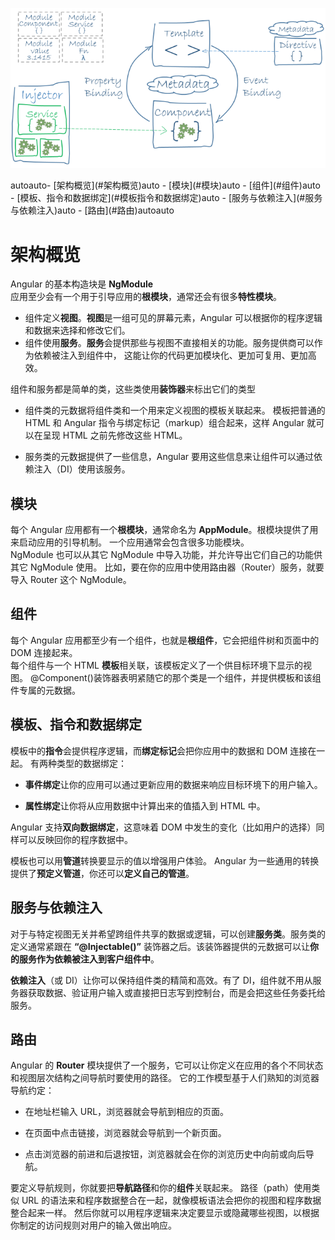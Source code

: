 ![image](images/01.01-架构-概览/overview2.png)
<!-- TOC -->autoauto- [架构概览](#架构概览)auto    - [模块](#模块)auto    - [组件](#组件)auto    - [模板、指令和数据绑定](#模板指令和数据绑定)auto    - [服务与依赖注入](#服务与依赖注入)auto    - [路由](#路由)autoauto<!-- /TOC -->
# 架构概览
Angular 的基本构造块是 **NgModule**  
应用至少会有一个用于引导应用的**根模块**，通常还会有很多**特性模块**。  

- 组件定义**视图**。**视图**是一组可见的屏幕元素，Angular 可以根据你的程序逻辑和数据来选择和修改它们。
- 组件使用**服务**。**服务**会提供那些与视图不直接相关的功能。服务提供商可以作为依赖被注入到组件中， 这能让你的代码更加模块化、更加可复用、更加高效。

组件和服务都是简单的类，这些类使用**装饰器**来标出它们的类型
- 组件类的元数据将组件类和一个用来定义视图的模板关联起来。 模板把普通的 HTML 和 Angular 指令与绑定标记（markup）组合起来，这样 Angular 就可以在呈现 HTML 之前先修改这些 HTML。

- 服务类的元数据提供了一些信息，Angular 要用这些信息来让组件可以通过依赖注入（DI）使用该服务。

## 模块
每个 Angular 应用都有一个**根模块**，通常命名为 **AppModule**。根模块提供了用来启动应用的引导机制。 一个应用通常会包含很多功能模块。  
NgModule 也可以从其它 NgModule 中导入功能，并允许导出它们自己的功能供其它 NgModule 使用。 比如，要在你的应用中使用路由器（Router）服务，就要导入 Router 这个 NgModule。  
## 组件
每个 Angular 应用都至少有一个组件，也就是**根组件**，它会把组件树和页面中的 DOM 连接起来。   
每个组件与一个 HTML **模板**相关联，该模板定义了一个供目标环境下显示的视图。
@Component()装饰器表明紧随它的那个类是一个组件，并提供模板和该组件专属的元数据。

## 模板、指令和数据绑定
 模板中的**指令**会提供程序逻辑，而**绑定标记**会把你应用中的数据和 DOM 连接在一起。 有两种类型的数据绑定：
- **事件绑定**让你的应用可以通过更新应用的数据来响应目标环境下的用户输入。

- **属性绑定**让你将从应用数据中计算出来的值插入到 HTML 中。

 Angular 支持**双向数据绑定**，这意味着 DOM 中发生的变化（比如用户的选择）同样可以反映回你的程序数据中。

模板也可以用**管道**转换要显示的值以增强用户体验。 Angular 为一些通用的转换提供了**预定义管道**，你还可以**定义自己的管道**。  

## 服务与依赖注入
对于与特定视图无关并希望跨组件共享的数据或逻辑，可以创建**服务类**。服务类的定义通常紧跟在 **“@Injectable()”** 装饰器之后。该装饰器提供的元数据可以让**你的服务作为依赖被注入到客户组件中**。

**依赖注入**（或 DI）让你可以保持组件类的精简和高效。有了 DI，组件就不用从服务器获取数据、验证用户输入或直接把日志写到控制台，而是会把这些任务委托给服务。

## 路由
Angular 的 **Router** 模块提供了一个服务，它可以让你定义在应用的各个不同状态和视图层次结构之间导航时要使用的路径。 它的工作模型基于人们熟知的浏览器导航约定：

- 在地址栏输入 URL，浏览器就会导航到相应的页面。

- 在页面中点击链接，浏览器就会导航到一个新页面。

- 点击浏览器的前进和后退按钮，浏览器就会在你的浏览历史中向前或向后导航。

要定义导航规则，你就要把**导航路径**和你的**组件**关联起来。 路径（path）使用类似 URL 的语法来和程序数据整合在一起，就像模板语法会把你的视图和程序数据整合起来一样。 然后你就可以用程序逻辑来决定要显示或隐藏哪些视图，以根据你制定的访问规则对用户的输入做出响应。  
